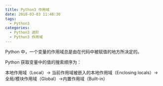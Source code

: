 ```yaml
---
title: Python3 作用域
date: 2018-03-03 11:48:30
tags:
  - Python3
categories:
  - Python3 进阶
  - Python3 作用域
---
```

Python 中，一个变量的作用域总是由在代码中被赋值的地方所决定的。

Python 获取变量中的值的搜索顺序为：

本地作用域（Local）→ 当前作用域被嵌入的本地作用域（Enclosing locals）→ 全局/模块作用域（Global）→内置作用域（Built-in）
